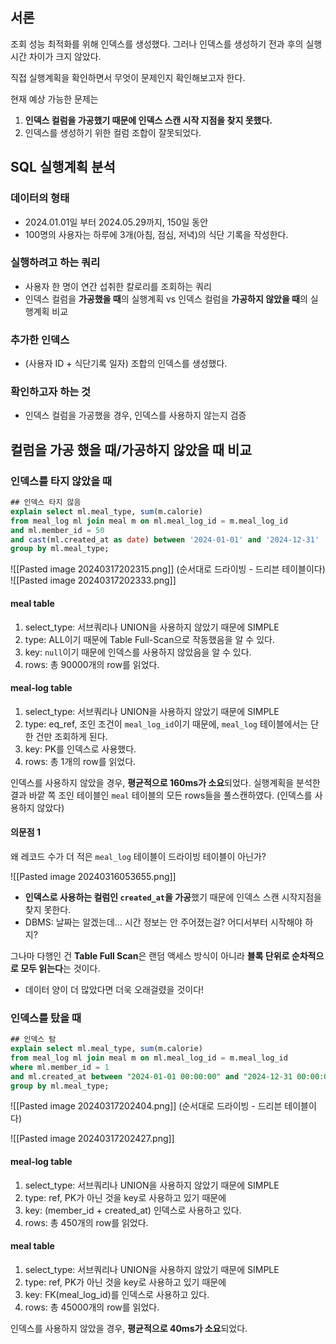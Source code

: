 ## 서론

조회 성능 최적화를 위해 인덱스를 생성했다.
그러나 인덱스를 생성하기 전과 후의 실행시간 차이가 크지 않았다.

직접 실행계획을 확인하면서 무엇이 문제인지 확인해보고자 한다.

현재 예상 가능한 문제는
1. **인덱스 컬럼을 가공했기 때문에 인덱스 스캔 시작 지점을 찾지 못했다.**
2. 인덱스를 생성하기 위한 컬럼 조합이 잘못되었다.

## SQL 실행계획 분석

### 데이터의 형태

- 2024.01.01일 부터 2024.05.29까지, 150일 동안
- 100명의 사용자는 하루에 3개(아침, 점심, 저녁)의 식단 기록을 작성한다.

### 실행하려고 하는 쿼리

- 사용자 한 명이 연간 섭취한 칼로리를 조회하는 쿼리
- 인덱스 컬럼을 **가공했을 때**의 실행계획 vs 인덱스 컬럼을 **가공하지 않았을 때**의 실행계획 비교

### 추가한 인덱스

- (사용자 ID + 식단기록 일자) 조합의 인덱스를 생성했다.

### 확인하고자 하는 것

- 인덱스 컬럼을 가공했을 경우, 인덱스를 사용하지 않는지 검증


## 컬럼을 가공 했을 때/가공하지 않았을 때 비교

### 인덱스를 타지 않았을 때

```sql
## 인덱스 타지 않음  
explain select ml.meal_type, sum(m.calorie)  
from meal_log ml join meal m on ml.meal_log_id = m.meal_log_id  
and ml.member_id = 50  
and cast(ml.created_at as date) between '2024-01-01' and '2024-12-31'  
group by ml.meal_type;
```

![[Pasted image 20240317202315.png]]
(순서대로 드라이빙 - 드리븐 테이블이다)
![[Pasted image 20240317202333.png]]

#### meal table
1. select_type: 서브쿼리나 UNION을 사용하지 않았기 때문에 SIMPLE
2. type: ALL이기 때문에 Table Full-Scan으로 작동했음을 알 수 있다.
3. key: `null`이기 때문에 인덱스를 사용하지 않았음을 알 수 있다.
4. rows: 총 90000개의 row를 읽었다.
#### meal-log table
1. select_type: 서브쿼리나 UNION을 사용하지 않았기 때문에 SIMPLE
2. type: eq_ref, 조인 조건이 `meal_log_id`이기 때문에, `meal_log` 테이블에서는 단 한 건만 조회하게 된다.
3. key: PK를 인덱스로 사용했다.
4. rows: 총 1개의 row를 읽었다.

인덱스를 사용하지 않았을 경우, **평균적으로 160ms가 소요**되었다.
실행계획을 분석한 결과 바깥 쪽 조인 테이블인 `meal` 테이블의 모든 rows들을 풀스캔하였다. (인덱스를 사용하지 않았다)

#### 의문점 1

왜 레코드 수가 더 적은 `meal_log` 테이블이 드라이빙 테이블이 아닌가?






![[Pasted image 20240316053655.png]]

- **인덱스로 사용하는 컬럼인 `created_at`을 가공**했기 때문에 인덱스 스캔 시작지점을 찾지 못한다.
-  DBMS: 날짜는 알겠는데... 시간 정보는 안 주어졌는걸? 어디서부터 시작해야 하지?

그나마 다행인 건 **Table Full Scan**은 랜덤 액세스 방식이 아니라 **블록 단위로 순차적으로 모두 읽는다**는 것이다.
- 데이터 양이 더 많았다면 더욱 오래걸렸을 것이다!



### 인덱스를 탔을 때

```sql
## 인덱스 탐  
explain select ml.meal_type, sum(m.calorie)  
from meal_log ml join meal m on ml.meal_log_id = m.meal_log_id  
where ml.member_id = 1  
and ml.created_at between "2024-01-01 00:00:00" and "2024-12-31 00:00:00"  
group by ml.meal_type;
```

![[Pasted image 20240317202404.png]]
(순서대로 드라이빙 - 드리븐 테이블이다)

![[Pasted image 20240317202427.png]]

#### meal-log table
1. select_type: 서브쿼리나 UNION을 사용하지 않았기 때문에 SIMPLE
2. type: ref, PK가 아닌 것을 key로 사용하고 있기 때문에
3. key: (member_id + created_at) 인덱스로 사용하고 있다.
4. rows: 총 450개의 row를 읽었다.
#### meal table
1. select_type: 서브쿼리나 UNION을 사용하지 않았기 때문에 SIMPLE
2. type: ref, PK가 아닌 것을 key로 사용하고 있기 때문에
3. key: FK(meal_log_id)를 인덱스로 사용하고 있다.
4. rows: 총 45000개의 row를 읽었다.

인덱스를 사용하지 않았을 경우, **평균적으로 40ms가 소요**되었다.